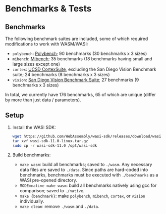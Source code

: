 # Benchmarks & Tests

## Benchmarks

The following benchmark suites are included, some of which required modifications to work with WASM/WASI:
- ```polybench```: [Polybench](https://web.cse.ohio-state.edu/~pouchet.2/software/polybench/); 90 benchmarks (30 benchmarks x 3 sizes)
- ```mibench```: [Mibench](https://vhosts.eecs.umich.edu/mibench/); 35 benchmarks (18 benchmarks having small and large sizes except one)
- ```cortex```: [UCSD CortexSuite](https://cseweb.ucsd.edu//groups/bsg/), excluding the San Diego Vision Benchmark suite; 24 benchmarks (8 benchmarks x 3 sizes)
- ```vision```: [San Diego Vision Benchmark Suite](https://michaeltaylor.org/vision/); 27 benchmarks (9 benchmarks x 3 sizes)

In total, we currently have 176 benchmarks, 65 of which are unique (differ by more than just data / parameters).

## Setup

1. Install the WASI SDK:
    ```sh
    wget https://github.com/WebAssembly/wasi-sdk/releases/download/wasi-sdk-11/wasi-sdk-11.0-linux.tar.gz
    tar xvf wasi-sdk-11.0-linux.tar.gz
    sudo cp -r wasi-sdk-11.0 /opt/wasi-sdk
    ```

2. Build benchmarks:

    - `make wasm`: build all benchmarks; saved to `./wasm`. Any necessary data files are saved to `./data`. Since paths are hard-coded into benchmarks, benchmarks must be executed with `./benchmarks` as a WASI pre-opened directory.
    - `MODE=native make wasm`: build all benchmarks natively using gcc for comparison; saved to `./native`.
    - `make {benchmark}`: make `polybench`, `mibench`, `cortex`, or `vision` individually.
    - ```make clean```: remove ```./wasm``` and ```./data```.

